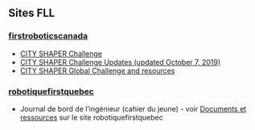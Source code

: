 ## Sites FLL

### [firstroboticscanada](https://www.firstroboticscanada.org/fll/)
* [CITY SHAPER Challenge](https://firstinspiresst01.blob.core.windows.net/fll/2020/city-shaper-challenge.pdf)
* [CITY SHAPER Challenge Updates (updated October 7, 2019)](https://firstinspiresst01.blob.core.windows.net/fll/2020/city-shaper-challenge-updates.pdf)
* [CITY SHAPER Global Challenge and resources](https://www.firstinspires.org/resource-library/fll/challenge-and-resources)

### [robotiquefirstquebec](https://robotiquefirstquebec.org/fll/)
* Journal de bord de l’ingénieur (cahier du jeune)  - voir [Documents et ressources](https://robotiquefirstquebec.org/fll/defi-documentation/) sur le site robotiquefirstquebec
